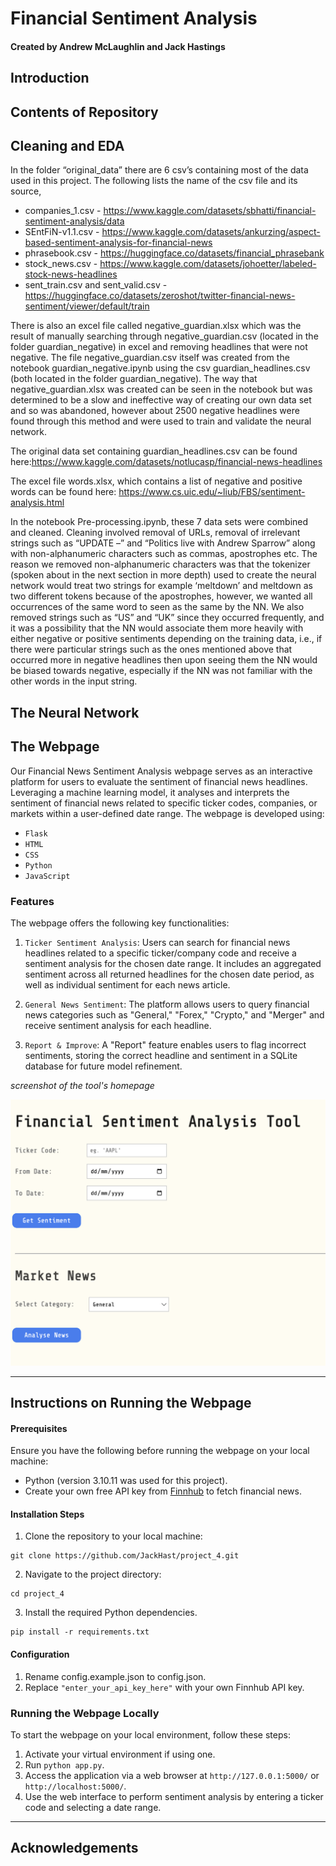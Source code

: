 # Financial Sentiment Analysis 

#### Created by Andrew McLaughlin and Jack Hastings

## Introduction 


## Contents of Repository

## Cleaning and EDA


In the folder “original_data” there are 6 csv’s containing most of the data used in this project. The following lists the name of the csv file and its source,

-	companies_1.csv - https://www.kaggle.com/datasets/sbhatti/financial-sentiment-analysis/data
-	SEntFiN-v1.1.csv - https://www.kaggle.com/datasets/ankurzing/aspect-based-sentiment-analysis-for-financial-news
-	phrasebook.csv - https://huggingface.co/datasets/financial_phrasebank
-	stock_news.csv - https://www.kaggle.com/datasets/johoetter/labeled-stock-news-headlines
-	sent_train.csv and sent_valid.csv - https://huggingface.co/datasets/zeroshot/twitter-financial-news-sentiment/viewer/default/train

There is also an excel file called negative_guardian.xlsx which was the result of manually searching through negative_guardian.csv (located in the folder guardian_negative) in excel and removing headlines that were not negative. The file negative_guardian.csv itself was created from the notebook guardian_negative.ipynb using the csv guardian_headlines.csv (both located in the folder guardian_negative). The way that negative_guardian.xlsx was created can be seen in the notebook but was determined to be a slow and ineffective way of creating our own data set and so was abandoned, however about 2500 negative headlines were found through this method and were used to train and validate the neural network. 

The original data set containing guardian_headlines.csv can be found here:https://www.kaggle.com/datasets/notlucasp/financial-news-headlines

The excel file words.xlsx, which contains a list of negative and positive words can be found here: https://www.cs.uic.edu/~liub/FBS/sentiment-analysis.html

In the notebook Pre-processing.ipynb, these 7 data sets were combined and cleaned. Cleaning involved removal of URLs, removal of irrelevant strings such as “UPDATE –” and “Politics live with Andrew Sparrow” along with non-alphanumeric characters such as commas, apostrophes etc. The reason we removed non-alphanumeric characters was that the tokenizer (spoken about in the next section in more depth) used to create the neural network would treat two strings for example ‘meltdown’ and meltdown as two different tokens because of the apostrophes, however, we wanted all occurrences of the same word to seen as the same by the NN. We also removed strings such as “US” and “UK” since they occurred frequently, and it was a possibility that the NN would associate them more heavily with either negative or positive sentiments depending on the training data, i.e., if there were particular strings such as the ones mentioned above that occurred more in negative headlines then upon seeing them the NN would be biased towards negative, especially if the NN was not familiar with the other words in the input string. 



## The Neural Network

## The Webpage

Our Financial News Sentiment Analysis webpage serves as an interactive platform for users to evaluate the sentiment of financial news headlines. Leveraging a machine learning model, it analyses and interprets the sentiment of financial news related to specific ticker codes, companies, or markets within a user-defined date range. The webpage is developed using:

- `Flask`
- `HTML`
- `CSS`
- `Python`
- `JavaScript`

### Features

The webpage offers the following key functionalities:

1. `Ticker Sentiment Analysis`: Users can search for financial news headlines related to a specific ticker/company code and receive a sentiment analysis for the chosen date range. It includes an aggregated sentiment across all returned headlines for the chosen date period, as well as individual sentiment for each news article. 

2. `General News Sentiment`: The platform allows users to query financial news categories such as "General," "Forex," "Crypto," and "Merger" and receive sentiment analysis for each headline.

3. `Report & Improve`: A "Report" feature enables users to flag incorrect sentiments, storing the correct headline and sentiment in a SQLite database for future model refinement.

*screenshot of the tool's homepage* 

![Financial Sentiment Analysis Tool Screenshot](https://github.com/JackHast/project_4/blob/main/webpage_screenshot.png)

---

## Instructions on Running the Webpage

#### Prerequisites

Ensure you have the following before running the webpage on your local machine:

- Python (version 3.10.11 was used for this project).
- Create your own free API key from [Finnhub](https://finnhub.io/) to fetch financial news.

#### Installation Steps

1. Clone the repository to your local machine:

```
git clone https://github.com/JackHast/project_4.git
```

2. Navigate to the project directory:

```
cd project_4
```

3. Install the required Python dependencies.
```
pip install -r requirements.txt
```

#### Configuration

1. Rename config.example.json to config.json.
1. Replace `"enter_your_api_key_here"` with your own Finnhub API key.

### Running the Webpage Locally

To start the webpage on your local environment, follow these steps:

1. Activate your virtual environment if using one.
2. Run `python app.py`. 
3. Access the application via a web browser at `http://127.0.0.1:5000/` or `http://localhost:5000/`.
4. Use the web interface to perform sentiment analysis by entering a ticker code and selecting a date range.

---

## Acknowledgements 
